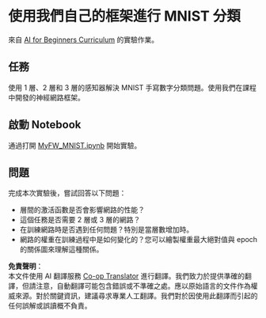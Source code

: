 <!--
CO_OP_TRANSLATOR_METADATA:
{
  "original_hash": "48fdd704d483e19bc3d7464074c9fcbe",
  "translation_date": "2025-08-24T22:08:43+00:00",
  "source_file": "lessons/3-NeuralNetworks/04-OwnFramework/lab/README.md",
  "language_code": "tw"
}
-->
# 使用我們自己的框架進行 MNIST 分類

來自 [AI for Beginners Curriculum](https://github.com/microsoft/ai-for-beginners) 的實驗作業。

## 任務

使用 1 層、2 層和 3 層的感知器解決 MNIST 手寫數字分類問題。使用我們在課程中開發的神經網路框架。

## 啟動 Notebook

通過打開 [MyFW_MNIST.ipynb](../../../../../../lessons/3-NeuralNetworks/04-OwnFramework/lab/MyFW_MNIST.ipynb) 開始實驗。

## 問題

完成本次實驗後，嘗試回答以下問題：

- 層間的激活函數是否會影響網路的性能？
- 這個任務是否需要 2 層或 3 層的網路？
- 在訓練網路時是否遇到任何問題？特別是當層數增加時。
- 網路的權重在訓練過程中是如何變化的？您可以繪製權重最大絕對值與 epoch 的關係圖來理解這種關係。

**免責聲明**：  
本文件使用 AI 翻譯服務 [Co-op Translator](https://github.com/Azure/co-op-translator) 進行翻譯。我們致力於提供準確的翻譯，但請注意，自動翻譯可能包含錯誤或不準確之處。應以原始語言的文件作為權威來源。對於關鍵資訊，建議尋求專業人工翻譯。我們對於因使用此翻譯而引起的任何誤解或誤讀概不負責。